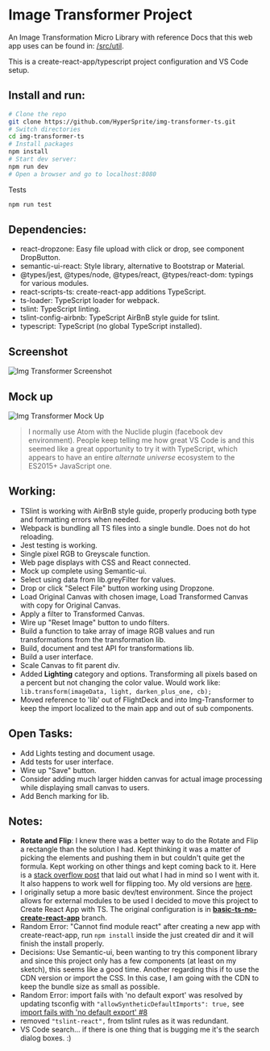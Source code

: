 # Image Transformer Project

An Image Transformation Micro Library with reference Docs that this web app uses can be found in: [/src/util](https://github.com/HyperSprite/img-transformer-ts/tree/master/src/util).

This is a create-react-app/typescript project configuration and VS Code setup.

## Install and run:

```bash
# Clone the repo
git clone https://github.com/HyperSprite/img-transformer-ts.git
# Switch directories
cd img-transformer-ts
# Install packages
npm install
# Start dev server:
npm run dev
# Open a browser and go to localhost:8080
```
Tests
```js
npm run test
```

## Dependencies:

* react-dropzone: Easy file upload with click or drop, see component DropButton.
* semantic-ui-react: Style library, alternative to Bootstrap or Material.
* @types/jest, @types/node, @types/react, @types/react-dom: typings for various modules.
* react-scripts-ts: create-react-app additions TypeScript.
* ts-loader: TypeScript loader for webpack.
* tslint: TypeScript linting.
* tslint-config-airbnb: TypeScript AirBnB style guide for tslint.
* typescript: TypeScript (no global TypeScript installed).

## Screenshot
![Img Transformer Screenshot](https://raw.githubusercontent.com/HyperSprite/img-transformer-ts/master/public/assets/img-transformer-in-action.png)

## Mock up
![Img Transformer Mock Up](https://raw.githubusercontent.com/HyperSprite/img-transformer-ts/master/public/assets/img-transformer-mockup.png)

> I normally use Atom with the Nuclide plugin (facebook dev environment). People keep telling me how great VS Code is and this seemed like a great opportunity to try it with TypeScript, which appears to have an entire *alternate universe* ecosystem to the ES2015+ JavaScript one.

## Working:

* TSlint is working with AirBnB style guide, properly producing both type and formatting errors when needed.
* Webpack is bundling all TS files into a single bundle. Does not do hot reloading.
* Jest testing is working.
* Single pixel RGB to Greyscale function.
* Web page displays with CSS and React connected.
* Mock up complete using Semantic-ui.
* Select using data from lib.greyFilter for values.
* Drop or click "Select File" button working using Dropzone.
* Load Original Canvas with chosen image, Load Transformed Canvas with copy for Original Canvas.
* Apply a filter to Transformed Canvas.
* Wire up "Reset Image" button to undo filters.
* Build a function to take array of image RGB values and run transformations from the transformation lib.
* Build, document and test API for transformations lib.
* Build a user interface.
* Scale Canvas to fit parent div.
* Added **Lighting** category and options. Transforming all pixels based on a percent but not changing the color value. Would work like: ```lib.transform(imageData, light, darken_plus_one, cb);```
* Moved reference to 'lib' out of FlightDeck and into Img-Transformer to keep the import localized to the main app and out of sub components.

## Open Tasks:

* Add Lights testing and document usage.
* Add tests for user interface.
* Wire up "Save" button.
* Consider adding much larger hidden canvas for actual image processing while displaying small canvas to users.
* Add Bench marking for lib.

## Notes:

* **Rotate and Flip**: I knew there was a better way to do the Rotate and Flip a rectangle than the solution I had. Kept thinking it was a matter of picking the elements and pushing them in but couldn't quite get the formula. Kept working on other things and kept coming back to it. Here is a [stack overflow post](https://stackoverflow.com/questions/34440289/how-can-i-rotate-a-4x8-grid-represented-as-a-single-array-in-javascript) that laid out what I had in mind so I went with it. It also happens to work well for flipping too. My old versions are [here](https://github.com/HyperSprite/img-transformer-ts/blob/87e5f6e66d6ebaa3f9e03edbad293d6bfc5838c7/src/util/lib-transition.ts#L11).
* I originally setup a more basic dev/test environment. Since the project allows for external modules to be used I decided to move this project to Create React App with TS. The original configuration is in [**basic-ts-no-create-react-app**](https://github.com/HyperSprite/img-transformer-ts/tree/basic-ts-no-create-react-app) branch.
* Random Error: "Cannot find module react" after creating a new app with create-react-app, run ```npm install``` inside the just created dir and it will finish the install properly.
* Decisions: Use Semantic-ui, been wanting to try this component library and since this project only has a few components (at least on my sketch), this seems like a good time. Another regarding this if to use the CDN version or import the CSS. In this case, I am going with the CDN to keep the bundle size as small as possible.
* Random Error: import fails with 'no default export' was resolved by updating tsconfig with ```"allowSyntheticDefaultImports": true,``` see [import fails with 'no default export' #8](https://github.com/Microsoft/TypeScript-React-Starter/issues/8)
* removed ```"tslint-react",``` from tslint rules as it was redundant.
* VS Code search... if there is one thing that is bugging me it's the search dialog boxes. :)
